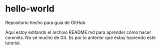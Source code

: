 # hello-world
Repositorio hecho para guía de GitHub

Aquí estoy editando el archivo README.md para aprender cómo hacer commits.
No sé mucho de Git. Es por lo anterior que estoy haciendo este tutorial.
